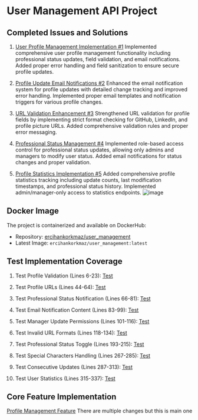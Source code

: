 # User Management API Project

## Completed Issues and Solutions
1. [User Profile Management Implementation #1](https://github.com/ErcihanK/user_management/issues/1)
   Implemented comprehensive user profile management functionality including professional status updates, field validation, and email notifications. Added proper error handling and field sanitization to ensure secure profile updates.

2. [Profile Update Email Notifications #2](https://github.com/ErcihanK/user_management/issues/2)
   Enhanced the email notification system for profile updates with detailed change tracking and improved error handling. Implemented proper email templates and notification triggers for various profile changes.

3. [URL Validation Enhancement #3](https://github.com/ErcihanK/user_management/issues/3)
   Strengthened URL validation for profile fields by implementing strict format checking for GitHub, LinkedIn, and profile picture URLs. Added comprehensive validation rules and proper error messaging.

4. [Professional Status Management #4](https://github.com/ErcihanK/user_management/issues/4)
   Implemented role-based access control for professional status updates, allowing only admins and managers to modify user status. Added email notifications for status changes and proper validation.

5. [Profile Statistics Implementation #5](https://github.com/ErcihanK/user_management/issues/5)
   Added comprehensive profile statistics tracking including update counts, last modification timestamps, and professional status history. Implemented admin/manager-only access to statistics endpoints.
![image](https://github.com/user-attachments/assets/3b23ae95-3622-4907-8306-8e61d7737f19)

## Docker Image
The project is containerized and available on DockerHub:
- Repository: [ercihankorkmaz/user_management](https://hub.docker.com/repository/docker/ercihankorkmaz/user_management)
- Latest Image: `ercihankorkmaz/user_management:latest`

## Test Implementation Coverage
1. Test Profile Validation (Lines 6-23):
[Test](https://github.com/ErcihanK/user_management/blob/main/tests/test_api/test_profile_management.py#L6-L23)

2. Test Profile URLs (Lines 44-64):
[Test](https://github.com/ErcihanK/user_management/blob/main/tests/test_api/test_profile_management.py#L39-L56)

3. Test Professional Status Notification (Lines 66-81):
[Test](https://github.com/ErcihanK/user_management/blob/main/tests/test_api/test_profile_management.py#L57-L70)

4. Test Email Notification Content (Lines 83-99):
[Test](https://github.com/ErcihanK/user_management/blob/main/tests/test_api/test_profile_management.py#L83-L99)

5. Test Manager Update Permissions (Lines 101-116):
[Test](https://github.com/ErcihanK/user_management/blob/main/tests/test_api/test_profile_management.py#L89-L101)

6. Test Invalid URL Formats (Lines 118-134):
[Test](https://github.com/ErcihanK/user_management/blob/main/tests/test_api/test_profile_management.py#L104-L117)

7. Test Professional Status Toggle (Lines 193-215):
[Test](https://github.com/ErcihanK/user_management/blob/main/tests/test_api/test_profile_management.py#L242-L263)

8. Test Special Characters Handling (Lines 267-285):
[Test](https://github.com/ErcihanK/user_management/blob/main/tests/test_api/test_profile_management.py#L316-L333)

9. Test Consecutive Updates (Lines 287-313):
[Test](https://github.com/ErcihanK/user_management/blob/main/tests/test_api/test_profile_management.py#335-L358)

10. Test User Statistics (Lines 315-337):
[Test ](https://github.com/ErcihanK/user_management/blob/main/tests/test_api/test_profile_management.py#L376-L397)

## Core Feature Implementation
[Profile Management Feature](https://github.com/ErcihanK/user_management/blob/main/app/routers/user_routes.py#L300-L390)
There are multiple changes but this is main one
